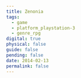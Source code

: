 ```yaml
---
title: Zenonia
tags:
  - game
  - platform_playstation-3
  - genre_rpg
digital: true
physical: false
guide: false
pending: false
date: 2014-02-13
permalink: false
---
```


